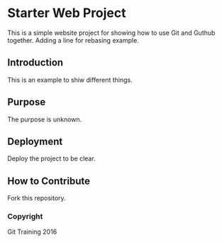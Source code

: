 # Starter Web Project

This is a simple website project for
showing how to use Git and Guthub together.
Adding a line for rebasing example.

## Introduction

This is an example to shiw different things.

## Purpose

The purpose is unknown.

## Deployment

Deploy the project to be clear.


## How to Contribute

Fork this repository.


### Copyright

Git Training 2016